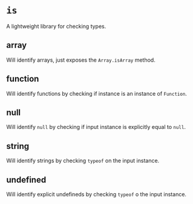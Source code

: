 # `is`

A lightweight library for checking types.

## array

Will identify arrays, just exposes the `Array.isArray` method.

## function

Will identify functions by checking if instance is an instance of `Function`.

## null

Will identify `null` by checking if input instance is explicitly equal to `null`.

## string

Will identify strings by checking `typeof` on the input instance.

## undefined

Will identify explicit undefineds by checking `typeof` o the input instance.
